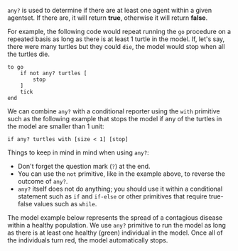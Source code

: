 ﻿`any?` is used to determine if there are at least one agent within a given agentset. If there are, it will return **true**, otherwise it will return **false**.



For example, the following code would repeat running the `go` procedure on a repeated basis as long as there is at least 1 turtle in the model. If, let's say, there were many turtles but they could `die`, the model would stop when all the turtles die.



```
to go
	if not any? turtles [
		stop
	]
	tick
end
```



We can combine `any?` with a conditional reporter using the `with` primitive such as the following example that stops the model if any of the turtles in the model are smaller than 1 unit: 



```
if any? turtles with [size < 1] [stop]
```



Things to keep in mind in mind when using `any?`: 

* Don't forget the question mark (`?`) at the end. 
* You can use the `not` primitive, like in the example above, to reverse the outcome of `any?`. 
* `any?` itself does not do anything; you should use it within a conditional statement such as `if` and `if-else` or other primitives that require true-false values such as `while`. 



The model example below represents the spread of a contagious disease within a healthy population. We use `any?` primitive to run the model as long as there is at least one healthy (green) individual in the model. Once all of the individuals turn red, the model automatically stops.